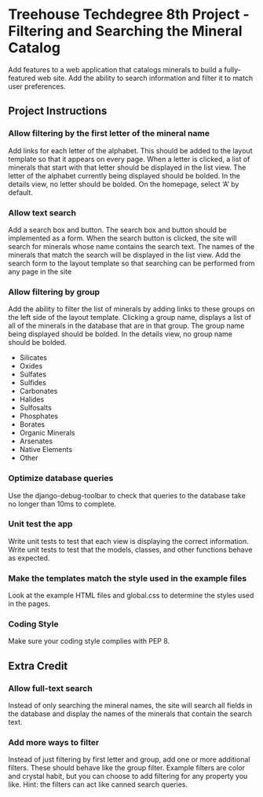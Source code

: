 # Treehouse Techdegree 8th Project - Filtering and Searching the Mineral Catalog

Add features to a web application that catalogs minerals to build a fully-featured web site. Add the ability to search information and filter it to match user preferences.

## Project Instructions

### Allow filtering by the first letter of the mineral name

Add links for each letter of the alphabet. This should be added to the layout template so that it appears on every page. When a letter is clicked, a list of minerals that start with that letter should be displayed in the list view. The letter of the alphabet currently being displayed should be bolded. In the details view, no letter should be bolded. On the homepage, select ‘A’ by default.

### Allow text search

Add a search box and button. The search box and button should be implemented as a form. When the search button is clicked, the site will search for minerals whose name contains the search text. The names of the minerals that match the search will be displayed in the list view. Add the search form to the layout template so that searching can be performed from any page in the site

### Allow filtering by group

Add the ability to filter the list of minerals by adding links to these groups on the left side of the layout template. Clicking a group name, displays a list of all of the minerals in the database that are in that group. The group name being displayed should be bolded. In the details view, no group name should be bolded.

* Silicates
* Oxides
* Sulfates
* Sulfides
* Carbonates
* Halides
* Sulfosalts
* Phosphates
* Borates
* Organic Minerals
* Arsenates
* Native Elements
* Other

### Optimize database queries

Use the django-debug-toolbar to check that queries to the database take no longer than 10ms to complete.

### Unit test the app

Write unit tests to test that each view is displaying the correct information. Write unit tests to test that the models, classes, and other functions behave as expected.

### Make the templates match the style used in the example files

Look at the example HTML files and global.css to determine the styles used in the pages.

### Coding Style

Make sure your coding style complies with PEP 8.

## Extra Credit

### Allow full-text search

Instead of only searching the mineral names, the site will search all fields in the database and display the names of the minerals that contain the search text.

### Add more ways to filter

Instead of just filtering by first letter and group, add one or more additional filters. These should behave like the group filter. Example filters are color and crystal habit, but you can choose to add filtering for any property you like. Hint: the filters can act like canned search queries.

